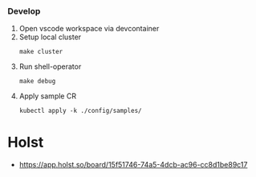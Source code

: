### Develop

1. Open vscode workspace via devcontainer
2. Setup local cluster
    ```
    make cluster
    ```
3. Run shell-operator
    ```
    make debug
    ```
4. Apply sample CR
    ```
    kubectl apply -k ./config/samples/
    ```


# Holst

- https://app.holst.so/board/15f51746-74a5-4dcb-ac96-cc8d1be89c17